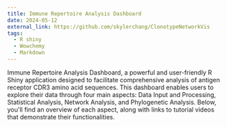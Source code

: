 ```yaml
---
title: Immune Repertoire Analysis Dashboard
date: 2024-05-12
external_link: https://github.com/skylerchang/ClonotypeNetworkVis
tags:
  - R shiny
  - Wowchemy
  - Markdown
---
```


Immune Repertoire Analysis Dashboard, a powerful and user-friendly R Shiny application designed to facilitate comprehensive analysis of antigen receptor CDR3 amino acid sequences. This dashboard enables users to explore their data through four main aspects: Data Input and Processing, Statistical Analysis, Network Analysis, and Phylogenetic Analysis. Below, you'll find an overview of each aspect, along with links to tutorial videos that demonstrate their functionalities.

<!--more-->
